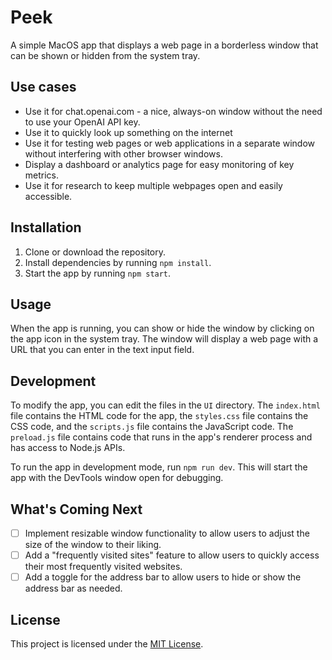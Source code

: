 # Peek

A simple MacOS app that displays a web page in a borderless window that can be shown or hidden from the system tray. 

## Use cases
- Use it for chat.openai.com - a nice, always-on window without the need to use your OpenAI API key.
- Use it to quickly look up something on the internet
- Use it for testing web pages or web applications in a separate window without interfering with other browser windows.
- Display a dashboard or analytics page for easy monitoring of key metrics.
- Use it for research to keep multiple webpages open and easily accessible.

## Installation

1. Clone or download the repository.
2. Install dependencies by running `npm install`.
3. Start the app by running `npm start`.

## Usage

When the app is running, you can show or hide the window by clicking on the app icon in the system tray. The window will display a web page with a URL that 
you can enter in the text input field.

## Development

To modify the app, you can edit the files in the `UI` directory. The `index.html` file contains the HTML code for the app, the `styles.css` file contains the CSS code, and the `scripts.js` file contains the JavaScript code. The `preload.js` file contains code that runs in the app's renderer process and has access 
to Node.js APIs.

To run the app in development mode, run `npm run dev`. This will start the app with the DevTools window open for debugging.

## What's Coming Next
-  [ ] Implement resizable window functionality to allow users to adjust the size of the window to their liking.
-  [ ] Add a "frequently visited sites" feature to allow users to quickly access their most frequently visited websites.
-  [ ] Add a toggle for the address bar to allow users to hide or show the address bar as needed.

## License
This project is licensed under the [MIT License](LICENSE).